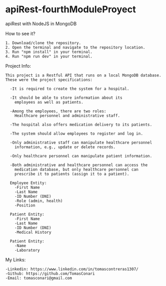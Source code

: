 # apiRest-fourthModuleProyect
apiRest with NodeJS in MongoDB

How to see it?

    1. Download/clone the repository.
    2. Open the terminal and navigate to the repository location.
    3. Run "npm install" in your terminal.
    4. Run "npm run dev" in your terminal.

Project Info:

    This project is a Restful API that runs on a local MongoDB database.
    These were the project specifications:
    
      -It is required to create the system for a hospital.
      
      -It should be able to store information about its 
        employees as well as patients.
        
      -Among the employees, there are two roles: 
        Healthcare personnel and administrative staff.
        
      -The hospital also offers medication delivery to its patients.
      
      -The system should allow employees to register and log in.
      
      -Only administrative staff can manipulate healthcare personnel 
        information, e.g., update or delete records.
        
      -Only healthcare personnel can manipulate patient information.
      
      -Both administrative and healthcare personnel can access the 
        medication database, but only healthcare personnel can 
        prescribe it to patients (assign it to a patient).

      Employee Entity:
        -First Name
        -Last Name
        -ID Number (DNI)
        -Role (admin, health)
        -Position

      Patient Entity:
        -First Name
        -Last Name
        -ID Number (DNI)
        -Medical History

      Patient Entity:
        -Name
        -Laboratory
  
My Links:

    -Linkedin: https://www.linkedin.com/in/tomascontreras1307/
    -Github: https://github.com/TomasConari
    -Email: tomasconari@gmail.com
    
